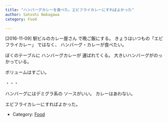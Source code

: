 ```yaml
---
title: "ハンバーグカレーを食べた。エビフライカレーにすればよかった"
author: Satoshi Nakagawa
category: Food

---
```


[2016-11-09]  駅ビルのカレー屋さん で晩ご飯にする。
きょうはいつもの「エビフライカレー」
ではなく、
ハンバーグ・カレーが食べたい。

 ぼくのテーブルに
ハンバーグカレーが
運ばれてくる。
大きいハンバーグがのっかっている。

 ボリュームはすごい。

 ・・・

 ハンバーグにはデミグラ系の
ソースがいい。
カレーはあわない。

 エビフライカレーにすればよかった。

- Category: [Food](/categories.html#Food)

